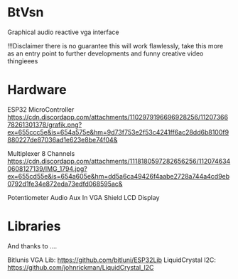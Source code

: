 # BtVsn

Graphical audio reactive vga interface

!!!Disclaimer
there is no guarantee this will work flawlessly, take this more as an entry point to
further developments and funny creative video thingieees

# Hardware
ESP32 MicroController
https://cdn.discordapp.com/attachments/1102979196696928256/1120736678261301378/grafik.png?ex=655ccc5e&is=654a575e&hm=9d73f753e2f53c4241ff6ac28dd6b8100f9880227de87036ad1e623e8be74f04&

Multiplexer 8 Channels 
https://cdn.discordapp.com/attachments/1118180597282656256/1120746340608127139/IMG_1794.jpg?ex=655cd55e&is=654a605e&hm=dd5a6ca49426f4aabe2728a744a4cd9eb0792d1fe34e872eda73edfd068595ac&

Potentiometer 
Audio Aux In 
VGA Shield 
LCD Display 

# Libraries
And thanks to ....

Bitlunis VGA Lib: https://github.com/bitluni/ESP32Lib
LiquidCrystal I2C: https://github.com/johnrickman/LiquidCrystal_I2C
